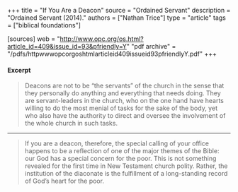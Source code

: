 +++
title = "If You Are a Deacon"
source = "Ordained Servant"
description = "Ordained Servant (2014)."
authors = ["Nathan Trice"]
type = "article"
tags = ["biblical foundations"]

[sources]
web = "http://www.opc.org/os.html?article_id=409&issue_id=93&pfriendly=Y"
"pdf archive" = "/pdfs/httpwwwopcorgoshtmlarticleid409issueid93pfriendlyY.pdf"
+++

#### Excerpt

> Deacons are not to be “the servants” of the church in the sense that they personally do anything and everything that needs doing. They are servant-leaders in the church, who on the one hand have hearts willing to do the most menial of tasks for the sake of the body, yet who also have the authority to direct and oversee the involvement of the whole church in such tasks.

------

> If you are a deacon, therefore, the special calling of your office happens to be a reflection of one of the major themes of the Bible: our God has a special concern for the poor. This is not something revealed for the first time in New Testament church polity. Rather, the institution of the diaconate is the fulfillment of a long-standing record of God’s heart for the poor.
